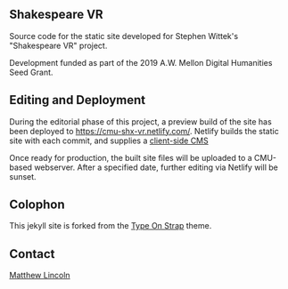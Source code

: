## Shakespeare VR

Source code for the static site developed for Stephen Wittek's "Shakespeare VR" project.

Development funded as part of the 2019 A.W. Mellon Digital Humanities Seed Grant.

## Editing and Deployment

During the editorial phase of this project, a preview build of the site has been deployed to <https://cmu-shx-vr.netlify.com/>.
Netlify builds the static site with each commit, and supplies a [client-side CMS](https://www.netlifycms.org/)

Once ready for production, the built site files will be uploaded to a CMU-based webserver.
After a specified date, further editing via Netlify will be sunset.

## Colophon

This jekyll site is forked from the [Type On Strap](https://github.com/sylhare/Type-on-Strap) theme.

## Contact

[Matthew Lincoln](mailto:mlincoln@andrew.cmu.edu)
